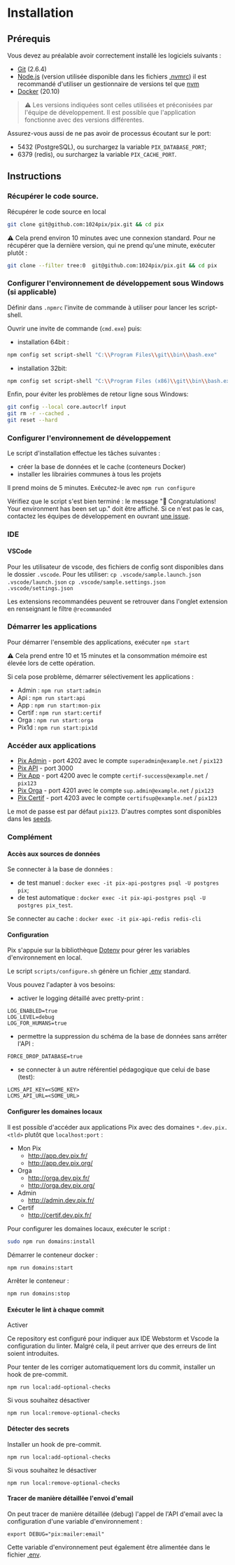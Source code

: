 # Installation

## Prérequis

Vous devez au préalable avoir correctement installé les logiciels suivants :

- [Git](https://git-scm.com/) (2.6.4)
- [Node.js](https://nodejs.org/) (version utilisée disponible dans les fichiers [.nvmrc](https://github.com/1024pix/pix/blob/dev/.nvmrc)) il est recommandé d'utiliser un gestionnaire de versions tel que [nvm](https://github.com/nvm-sh/nvm)
- [Docker](https://docs.docker.com/get-started/) (20.10)

> ⚠️ Les versions indiquées sont celles utilisées et préconisées par l'équipe de développement. Il est possible que
> l'application fonctionne avec des versions différentes.

Assurez-vous aussi de ne pas avoir de processus écoutant sur le port:

- 5432 (PostgreSQL), ou surchargez la variable `PIX_DATABASE_PORT`;
- 6379 (redis), ou surchargez la variable `PIX_CACHE_PORT`.

## Instructions

### Récupérer le code source.

Récupérer le code source en local

```bash
git clone git@github.com:1024pix/pix.git && cd pix
```

⚠️ Cela prend environ 10 minutes avec une connexion standard.
Pour ne récupérer que la dernière version, qui ne prend qu'une minute, exécuter plutôt :

```bash
git clone --filter tree:0  git@github.com:1024pix/pix.git && cd pix
```

### Configurer l'environnement de développement sous Windows (si applicable)

Définir dans `.npmrc` l'invite de commande à utiliser pour lancer les script-shell.

Ouvrir une invite de commande (`cmd.exe`) puis:

- installation 64bit :

```bash
npm config set script-shell "C:\\Program Files\\git\\bin\\bash.exe"
```

- installation 32bit:

```bash
npm config set script-shell "C:\\Program Files (x86)\\git\\bin\\bash.exe"
```

Enfin, pour éviter les problèmes de retour ligne sous Windows:

```bash
git config --local core.autocrlf input
git rm -r --cached .
git reset --hard
```

### Configurer l'environnement de développement

Le script d'installation effectue les tâches suivantes :

- créer la base de données et le cache (conteneurs Docker)
- installer les librairies communes à tous les projets

Il prend moins de 5 minutes.
Exécutez-le avec  `npm run configure`

Vérifiez que le script s'est bien terminé : le message "🎉 Congratulations! Your environment has been set up." doit être
affiché. Si ce n'est pas le cas, contactez les équipes de développement en
ouvrant [une issue](https://github.com/1024pix/pix/issues).

### IDE

#### VSCode

Pour les utilisateur de vscode, des fichiers de config sont disponibles dans le dossier `.vscode`.
Pour les utiliser:
`cp .vscode/sample.launch.json .vscode/launch.json`
`cp .vscode/sample.settings.json .vscode/settings.json`

Les extensions recommandées peuvent se retrouver dans l'onglet extension en renseignant le filtre `@recommanded`

### Démarrer les applications

Pour démarrer l'ensemble des applications, exécuter `npm start `

⚠️ Cela prend entre 10 et 15 minutes et la consommation mémoire est élevée lors de cette opération.

Si cela pose problème, démarrer sélectivement les applications :

- Admin : `npm run start:admin`
- Api : `npm run start:api`
- App : `npm run start:mon-pix`
- Certif : `npm run start:certif`
- Orga : `npm run start:orga`
- Pix1d : `npm run start:pix1d`

### Accéder aux applications

- [Pix Admin](http://localhost:4202) - port 4202 avec le compte `superadmin@example.net` / `pix123`
- [Pix API](http://localhost:3000/api) - port 3000
- [Pix App](http://localhost:4200) - port 4200 avec le compte `certif-success@example.net` / `pix123`
- [Pix Orga](http://localhost:4201) - port 4201 avec le compte `sup.admin@example.net` / `pix123`
- [Pix Certif](http://localhost:4203) - port 4203 avec le compte `certifsup@example.net` / `pix123`

Le mot de passe est par défaut `pix123`.
D'autres comptes sont disponibles dans les [seeds](api/db/seeds/data).

### Complément

#### Accès aux sources de données

Se connecter à la base de données :

- de test manuel : `docker exec -it pix-api-postgres psql -U postgres pix`;
- de test automatique : `docker exec -it pix-api-postgres psql -U postgres pix_test`.

Se connecter au cache :  `docker exec -it pix-api-redis redis-cli`

#### Configuration

Pix s'appuie sur la bibliothèque [Dotenv](https://github.com/motdotla/dotenv) pour gérer les variables d'environnement
en local.

Le script `scripts/configure.sh` génère un fichier [.env](api/.env) standard.

Vous pouvez l'adapter à vos besoins:

- activer le logging détaillé avec pretty-print :

```dotenv
LOG_ENABLED=true
LOG_LEVEL=debug
LOG_FOR_HUMANS=true
```

- permettre la suppression du schéma de la base de données sans arrêter l'API :

```dotenv
FORCE_DROP_DATABASE=true
```

- se connecter à un autre référentiel pédagogique que celui de base (test):

```dotenv
LCMS_API_KEY=<SOME_KEY>
LCMS_API_URL=<SOME_URL>
```

#### Configurer les domaines locaux

Il est possible d'accéder aux applications Pix avec des domaines `*.dev.pix.<tld>`
plutôt que `localhost:port` :

- Mon Pix
  - http://app.dev.pix.fr/
  - http://app.dev.pix.org/
- Orga
  - http://orga.dev.pix.fr/
  - http://orga.dev.pix.org/
- Admin
  - http://admin.dev.pix.fr/
- Certif
  - http://certif.dev.pix.fr/

Pour configurer les domaines locaux, exécuter le script :

```bash
sudo npm run domains:install
```

Démarrer le conteneur docker :

```bash
npm run domains:start
```

Arrêter le conteneur :

```bash
npm run domains:stop
```

#### Exécuter le lint à chaque commit

Activer

Ce repository est configuré pour indiquer aux IDE Webstorm et Vscode la configuration du linter.
Malgré cela, il peut arriver que des erreurs de lint soient introduites.

Pour tenter de les corriger automatiquement lors du commit, installer un hook de pre-commit.

```
npm run local:add-optional-checks
```

Si vous souhaitez désactiver

```
npm run local:remove-optional-checks
```

#### Détecter des secrets

Installer un hook de pre-commit.

```
npm run local:add-optional-checks
```

Si vous souhaitez le désactiver

```
npm run local:remove-optional-checks
```

#### Tracer de manière détaillée l'envoi d'email

On peut tracer de manière détaillée (debug) l'appel de l'API d'email avec la
configuration d'une variable d'environnement :

```shell
export DEBUG="pix:mailer:email"
```

Cette variable d'environnement peut également être alimentée dans le fichier [.env](api/.env).

